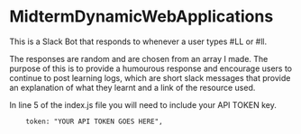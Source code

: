 # MidtermDynamicWebApplications
This is a Slack Bot that responds to whenever a user types #LL or #ll. 
 
The responses are random and are chosen from an array I made. The purpose of this is to provide a humourous response and encourage users to continue to post learning logs, which are short slack messages that provide an explanation of what they learnt and a link of the resource used.

In line 5 of the index.js file you will need to include your API TOKEN key.

        token: "YOUR API TOKEN GOES HERE",
